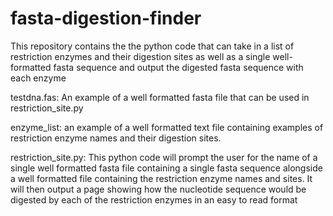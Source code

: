 # fasta-digestion-finder
This repository contains the the python code that can take in a list of restriction enzymes and their digestion sites as well as a single well-formatted fasta sequence and output the digested fasta sequence with each enzyme

testdna.fas:  An example of a well formatted fasta file that can be used in restriction_site.py

enzyme_list: an example of a well formatted text file containing examples of restriction enzyme names and their digestion sites.

restriction_site.py:  This python code will prompt the user for the name of a single well formatted fasta file containing a single fasta sequence alongside a well formatted file containing the restriction enzyme names and sites. It will then output a page showing how the nucleotide sequence would be digested by each of the restriction enzymes in an easy to read format 
